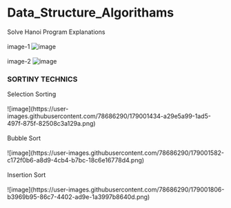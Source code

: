# Data_Structure_Algorithams
Solve Hanoi Program Explanations
<br>
<br>image-1
![image](https://user-images.githubusercontent.com/78686290/178814865-fbe0d416-993e-4ef6-a559-8641e7ad6937.png)
<br>
<br>image-2
![image](https://user-images.githubusercontent.com/78686290/178814942-cd75e33e-32aa-4843-ac73-dbd8ad13a86c.png)

<h3>SORTINY TECHNICS </h3>
Selection Sorting
<br>
<br>
![image](https://user-images.githubusercontent.com/78686290/179001434-a29e5a99-1ad5-497f-875f-82508c3a129a.png)
<br>
<br>
Bubble Sort
<br>
<br>
![image](https://user-images.githubusercontent.com/78686290/179001582-c172f0b6-a8d9-4cb4-b7bc-18c6e16778d4.png)
<br>
<br>
Insertion Sort
<br>
<br>
![image](https://user-images.githubusercontent.com/78686290/179001806-b3969b95-86c7-4402-ad9e-1a3997b8640d.png)
<br>
<br>
